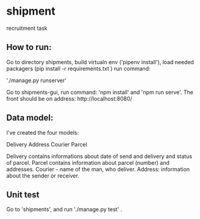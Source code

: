 # shipment
recruitment task

## How to run:

Go to directory shipments, build virtualn env ('pipenv install'), load needed packagers (pip install -r requirements.txt ) run command:

'./manage.py runserver'

Go to shipments-gui, run command: 'npm install' and 'npm run serve'. The front should be on address: http://localhost:8080/

## Data model:

I've created the four models: 

Delivery
Address
Courier
Parcel

Delivery contains informations about date of send and delivery and status of parcel.
Parcel contains information about parcel (number) and addresses.
Courier - name of the man, who deliver.
Address: information about the sender or receiver.

## Unit test

Go to 'shipments', and run './manage.py test' .


